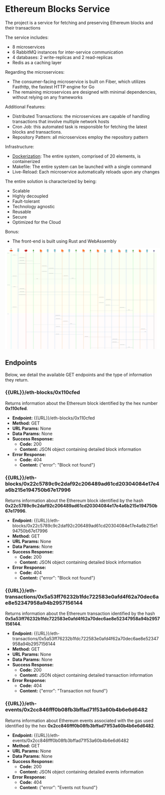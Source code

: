 # Ethereum Blocks Service

The project is a service for fetching and preserving Ethereum blocks and their transactions

The service includes:
* 8 microservices
* 6 RabbitMQ instances for inter-service communication
* 4 databases: 2 write-replicas and 2 read-replicas
* Redis as a caching layer

Regarding the microservices: 
* The consumer-facing microservice is built on Fiber, which utilizes Fasthttp, the fastest HTTP engine for Go
* The remaining microservices are designed with minimal dependencies, without relying on any frameworks

Additional Features:
* Distributed Transactions: the microservices are capable of handling transactions that involve multiple network hosts
* Cron Job: this automated task is responsible for fetching the latest blocks and transactions.
* Repository Pattern: all microservices employ the repository pattern


Infrastructure:
* [Dockerization](https://github.com/mitriygor/eth-block-api/tree/main/eth-service-builder): The entire system, comprised of 20 elements, is containerized
* Makefile: The entire system can be launched with a single command
* Live-Reload: Each microservice automatically reloads upon any changes

The entire solution is characterized by being:
* Scalable
* Highly decoupled
* Fault-tolerant
* Technology agnostic
* Reusable
* Secure
* Optimized for the Cloud

Bonus:
* The front-end is built using Rust and WebAssembly



![Architecture Diagram](./assets/diagrams/eth-block-service-8.png)


## Endpoints

Below, we detail the available GET endpoints and the type of information they return.

### {{URL}}/eth-blocks/0x110cfed
Returns information about the Ethereum block identified by the hex number **0x110cfed**.

- **Endpoint:** {{URL}}/eth-blocks/0x110cfed
- **Method:** GET
- **URL Params:** None
- **Data Params:** None
- **Success Response:**
  - **Code:** 200
  - **Content:** JSON object containing detailed block information
- **Error Response:**
  - **Code:** 404
  - **Content:** {"error": "Block not found"}


### {{URL}}/eth-blocks/0x22c5789c9c2daf92c206489ad61cd20304084e17e4a6b215e194750b67e17996
Returns information about the Ethereum block identified by the hash **0x22c5789c9c2daf92c206489ad61cd20304084e17e4a6b215e194750b67e17996**.

- **Endpoint:** {{URL}}/eth-blocks/0x22c5789c9c2daf92c206489ad61cd20304084e17e4a6b215e194750b67e17996
- **Method:** GET
- **URL Params:** None
- **Data Params:** None
- **Success Response:**
  - **Code:** 200
  - **Content:** JSON object containing detailed block information
- **Error Response:**
  - **Code:** 404
  - **Content:** {"error": "Block not found"}

### {{URL}}/eth-transactions/0x5a53ff76232b1fdc722583e0afd4f62a70dec6ae8e52347958a94b2957156144
Returns information about the Ethereum transaction identified by the hash **0x5a53ff76232b1fdc722583e0afd4f62a70dec6ae8e52347958a94b2957156144**.

- **Endpoint:** {{URL}}/eth-transactions/0x5a53ff76232b1fdc722583e0afd4f62a70dec6ae8e52347958a94b2957156144
- **Method:** GET
- **URL Params:** None
- **Data Params:** None
- **Success Response:**
  - **Code:** 200
  - **Content:** JSON object containing detailed transaction information
- **Error Response:**
  - **Code:** 404
  - **Content:** {"error": "Transaction not found"}

### {{URL}}/eth-events/0x2cc846fff0b08fb3bffad71f53a60b4b6e6d6482
Returns information about Ethereum events associated with the gas used identified by the hex **0x2cc846fff0b08fb3bffad71f53a60b4b6e6d6482**.

- **Endpoint:** {{URL}}/eth-events/0x2cc846fff0b08fb3bffad71f53a60b4b6e6d6482
- **Method:** GET
- **URL Params:** None
- **Data Params:** None
- **Success Response:**
  - **Code:** 200
  - **Content:** JSON object containing detailed events information
- **Error Response:**
  - **Code:** 404
  - **Content:** {"error": "Events not found"}




